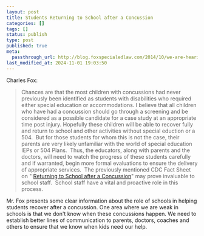 ```yaml
---
layout: post
title: Students Returning to School after a Concussion
categories: []
tags: []
status: publish
type: post
published: true
meta:
  passthrough_url: http://blog.foxspecialedlaw.com/2014/10/we-are-hearing-a-lot-about-concussions-in-the-news-these-days-to-the-recent-disbelief-of-sports-commentators-and-fans-a-uni.html
last_modified_at: 2024-11-01 19:03:50
---
```


Charles Fox:


>Chances are that the most children with concussions had never previously been identified as students with disabilities who required either special education or accommodations. I believe that all children who have had a concussion should go through a screening and be considered as a possible candidate for a case study at an appropriate time post injury. Hopefully these children will be able to recover fully and return to school and other activities without special eduction or a 504.  But for those students for whom this is not the case, their parents are very likely unfamiliar with the world of special education IEPs or 504 Plans.  Thus, the educators, along with parents and the doctors, will need to watch the progress of these students carefully and if warranted, begin more formal evaluations to ensure the delivery of appropriate services.  The previously mentioned CDC Fact Sheet on "
[Returning to School after a Concussion](http://www.sciencedaily.com/releases/2014/10/141010155037.htmcussion/pdf/TBI_Returning_to_School-a.pdf)" may prove invaluable to school staff.  School staff have a vital and proactive role in this process.



Mr. Fox presents some clear information about the role of schools in helping students recover after a concussion. One area where we are weak in schools is that we don't know when these concussions happen. We need to establish better lines of communication to parents, doctors, coaches and others to ensure that we know when kids need our help.

